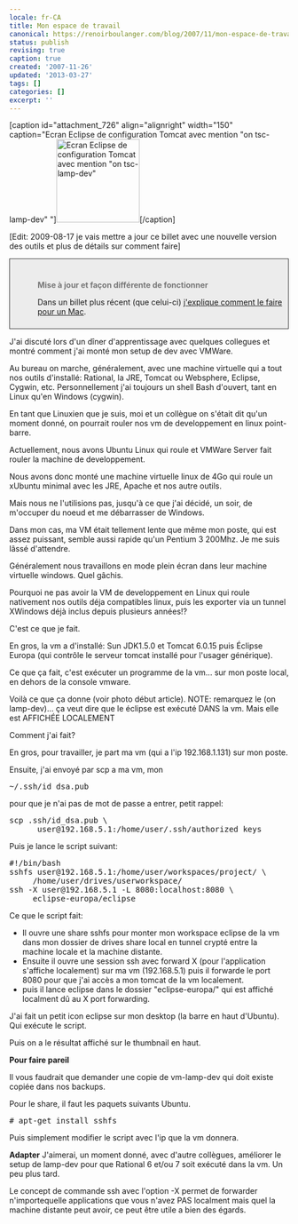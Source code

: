 ```yaml
---
locale: fr-CA
title: Mon espace de travail
canonical: https://renoirboulanger.com/blog/2007/11/mon-espace-de-travail/
status: publish
revising: true
caption: true
created: '2007-11-26'
updated: '2013-03-27'
tags: []
categories: []
excerpt: ''
---
```


[caption id="attachment_726" align="alignright" width="150" caption="Ecran Eclipse de configuration Tomcat avec mention &quot;on tsc-lamp-dev&quot; "]<a href="http://renoirboulanger.com/wp-content/uploads/2007/11/desktoprenoir1.png"><img class="size-thumbnail wp-image-726" title="desktoprenoir" src="http://renoirboulanger.com/wp-content/uploads/2007/11/desktoprenoir1-150x150.png" alt="Ecran Eclipse de configuration Tomcat avec mention &quot;on tsc-lamp-dev&quot; " width="150" height="150" /></a>[/caption]

[Edit: 2009-08-17 je vais mettre a jour ce billet avec une nouvelle version des outils et plus de détails sur comment faire]

<div style="background: #ececec; margin: 5px 0px; padding: 18px 8px 8px 50px; border: 1px solid #333;"> 
<h4 style="color: #777; margin-bottom: 10px;">Mise à jour et façon différente de fonctionner</h4> 
<p>Dans un billet plus récent (que celui-ci) <a href="/blog/2010/07/installer-une-machine-virtuelle-linux-roulant-dans-vmware-fusion-sous-mac-os-x/">j'explique comment le faire pour un Mac</a>.</p>
</div> 

J'ai discuté lors d'un dîner d'apprentissage avec quelques collegues et montré comment j'ai monté mon setup de dev avec VMWare.

Au bureau on marche, généralement, avec une machine virtuelle qui a tout nos outils d'installé: Rational, la JRE, Tomcat ou Websphere, Eclipse, Cygwin, etc. Personnellement j'ai toujours un shell Bash d'ouvert, tant en Linux qu'en Windows (cygwin).

En tant que Linuxien que je suis, moi et un collègue on s'était dit qu'un moment donné, on pourrait rouler nos vm de developpement en linux point-barre.
<!--more-->
Actuellement, nous avons Ubuntu Linux qui roule et VMWare Server fait rouler la machine de developpement.

Nous avons donc monté une machine virtuelle linux de 4Go qui roule un xUbuntu minimal avec les JRE, Apache et nos autre outils.

Mais nous ne l'utilisions pas, jusqu'à  ce que j'ai décidé, un soir, de m'occuper du noeud et me débarrasser de Windows.

Dans mon cas, ma VM était tellement lente que même mon poste, qui est assez puissant, semble aussi rapide qu'un Pentium 3 200Mhz. Je me suis lâssé d'attendre.

Généralement nous travaillons en mode plein écran dans leur machine virtuelle windows. Quel gâchis.

Pourquoi ne pas avoir la VM de developpement en Linux qui roule nativement nos outils déja compatibles linux,
puis les exporter via un tunnel XWindows déjà  inclus depuis plusieurs années!?

C'est ce que je fait.

En gros, la vm a d'installé: Sun JDK1.5.0 et Tomcat 6.0.15 puis Éclipse Europa (qui contrôle le serveur tomcat installé pour l'usager générique).

Ce que ça fait, c'est exécuter un programme de la vm... sur mon poste local, en dehors de la console vmware.

Voilà  ce que ça donne (voir photo début article).
NOTE: remarquez le (on lamp-dev)...  ça veut dire que le éclipse est exécuté DANS la vm. Mais elle est AFFICHÉE LOCALEMENT

Comment j'ai fait?

En gros, pour travailler, je part ma vm (qui a l'ip 192.168.1.131) sur mon poste.

Ensuite, j'ai envoyé par scp a ma vm, mon
<pre lang="bash">~/.ssh/id_dsa.pub</pre>
pour que je n'ai pas de mot de passe a entrer, petit rappel:
<pre lang="bash">scp .ssh/id_dsa.pub \
      user@192.168.5.1:/home/user/.ssh/authorized_keys</pre>
Puis je lance le script suivant:
<pre lang="bash">#!/bin/bash
sshfs user@192.168.5.1:/home/user/workspaces/project/ \
     /home/user/drives/userworkspace/
ssh -X user@192.168.5.1 -L 8080:localhost:8080 \
     eclipse-europa/eclipse</pre>
Ce que le script fait:
<ul>
	<li>Il ouvre une share sshfs pour monter mon workspace eclipse de la vm dans mon dossier de drives share local en tunnel crypté entre la machine locale et la machine distante.</li>
	<li>Ensuite il ouvre une session ssh avec forward X (pour l'application s'affiche localement) sur ma vm (192.168.5.1) puis il forwarde le port 8080 pour que j'ai accès a mon tomcat de la vm localement.</li>
	<li> puis il lance eclipse dans le dossier "eclipse-europa/" qui est affiché localment dû au X port forwarding.</li>
</ul>
J'ai fait un petit icon eclipse sur mon desktop (la barre en haut d'Ubuntu). Qui exécute le script.

Puis on a le résultat affiché sur le thumbnail en haut.

<strong>Pour faire pareil</strong>

Il vous faudrait que demander une copie de vm-lamp-dev qui doit existe copiée dans nos backups.

Pour le share, il faut les paquets suivants Ubuntu.
<pre lang="bash"># apt-get install sshfs</pre>
Puis simplement modifier le script avec l'ip que la vm donnera.

<strong>Adapter</strong>
J'aimerai, un moment donné, avec d'autre collègues, améliorer le setup de lamp-dev pour que Rational 6 et/ou 7 soit exécuté dans la vm. Un peu plus tard.

Le concept de commande ssh avec l'option -X permet de forwarder n'importequelle applications que vous n'avez PAS localment mais quel la machine distante peut avoir, ce peut être utile a bien des égards.